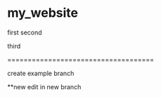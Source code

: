 # my_website

first
second

third

====================================

create example branch

**new edit
in new branch
